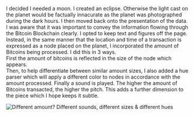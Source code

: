 I decided I needed a moon.  I created an eclipse.  Otherwise the light cast on the planet would be factually innacurate as the planet was photographed during the dark hours.  I then moved back onto the presentation of the data.
I was aware that it was important to convey the information flowing through the Bitcoin Blockchain clearly. 
I opted to keep text and figures off the page.  
Instead, in the same manner that the location and time of a transaction is expressed as a node placed on the planet, 
I incorporated the amount of Bitcoins being processed.  I did this in 3 ways.  
First the amount of bitcoins is reflected in the size of the node which appears.  
Then, to help differentiate between similar amount sizes, I also added a hue parser which will apply a different color to nodes in accordance with the amount processed. 
Finally a sound is played.  The higher the amount of Bitcoins transacted, the higher the pitch.   This adds a further dimension to the piece which I hope keeps it subtle.

![Different amount? Different sounds, different sizes & different hues](https://raw.githubusercontent.com/craftfortress/devart-template/master/project_images/Capture6.JPG)
